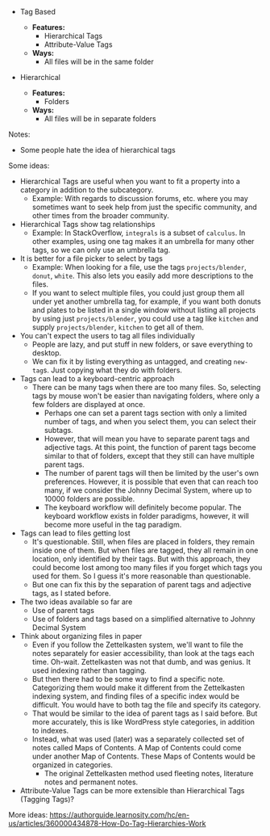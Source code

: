- Tag Based
	- **Features:**
		- Hierarchical Tags
		- Attribute-Value Tags
	- **Ways:**
		- All files will be in the same folder

- Hierarchical
	- **Features:**
		- Folders
	- **Ways:**
		- All files will be in separate folders

Notes:
- Some people hate the idea of hierarchical tags

Some ideas:
- Hierarchical Tags are useful when you want to fit a property into a category in addition to the subcategory.
	- Example: With regards to discussion forums, etc. where you may sometimes want to seek help from just the specific community, and other times from the broader community.
- Hierarchical Tags show tag relationships
	- Example: In StackOverflow, `integrals` is a subset of `calculus`. In other examples, using one tag makes it an umbrella for many other tags, so we can only use an umbrella tag.
- It is better for a file picker to select by tags
	- Example: When looking for a file, use the tags `projects/blender`, `donut`, `white`. This also lets you easily add more descriptions to the files.
	- If you want to select multiple files, you could just group them all under yet another umbrella tag, for example, if you want both donuts and plates to be listed in a single window without listing all projects by using just `projects/blender`, you could use a tag like `kitchen` and supply `projects/blender`, `kitchen` to get all of them.
- You can't expect the users to tag all files individually
	- People are lazy, and put stuff in new folders, or save everything to desktop.
	- We can fix it by listing everything as untagged, and creating `new-tag`s. Just copying what they do with folders.
- Tags can lead to a keyboard-centric approach
	- There can be many tags when there are too many files. So, selecting tags by mouse won't be easier than navigating folders, where only a few folders are displayed at once.
		- Perhaps one can set a parent tags section with only a limited number of tags, and when you select them, you can select their subtags.
		- However, that will mean you have to separate parent tags and adjective tags. At this point, the function of parent tags become similar to that of folders, except that they still can have multiple parent tags.
		- The number of parent tags will then be limited by the user's own preferences. However, it is possible that even that can reach too many, if we consider the Johnny Decimal System, where up to 10000 folders are possible.
		- The keyboard workflow will definitely become popular. The keyboard workflow exists in folder paradigms, however, it will become more useful in the tag paradigm.
- Tags can lead to files getting lost
	- It's questionable. Still, when files are placed in folders, they remain inside one of them. But when files are tagged, they all remain in one location, only identified by their tags. But with this approach, they could become lost among too many files if you forget which tags you used for them. So I guess it's more reasonable than questionable.
	- But one can fix this by the separation of parent tags and adjective tags, as I stated before.
- The two ideas available so far are
	- Use of parent tags
	- Use of folders and tags based on a simplified alternative to Johnny Decimal System
- Think about organizing files in paper
	- Even if you follow the Zettelkasten system, we'll want to file the notes separately for easier accessibility, than look at the tags each time. Oh-wait. Zettelkasten was not that dumb, and was genius. It used indexing rather than tagging.
	- But then there had to be some way to find a specific note. Categorizing them would make it different from the Zettelkasten indexing system, and finding files of a specific index would be difficult. You would have to both tag the file and specify its category.
	- That would be similar to the idea of parent tags as I said before. But more accurately, this is like WordPress style categories, in addition to indexes.
	- Instead, what was used (later) was a separately collected set of notes called Maps of Contents. A Map of Contents could come under another Map of Contents. These Maps of Contents would be organized in categories.
		- The original Zettelkasten method used fleeting notes, literature notes and permanent notes.
- Attribute-Value Tags can be more extensible than Hierarchical Tags (Tagging Tags)?

More ideas: https://authorguide.learnosity.com/hc/en-us/articles/360000434878-How-Do-Tag-Hierarchies-Work